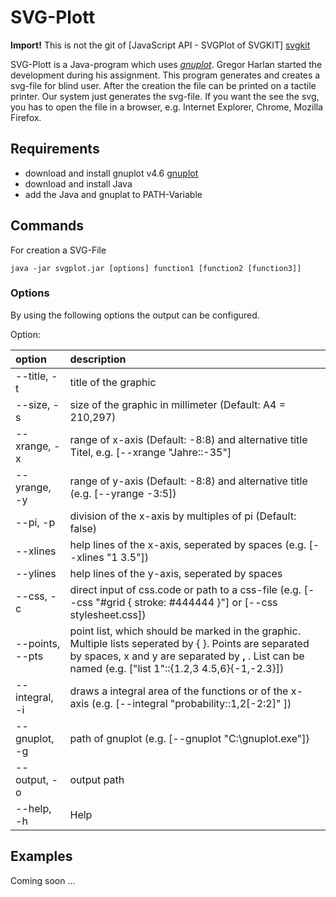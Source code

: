 SVG-Plott
=========

**Import!** This is not the git of [JavaScript API - SVGPlot of SVGKIT] [svgkit] 

SVG-Plott is a Java-program which uses *[gnuplot]*. Gregor Harlan started the development during his assignment. 
This program generates and creates a svg-file for blind user. After the creation the file can be printed on a tactile printer. Our system just generates the svg-file. If you want the see the svg, you has to open the file in a browser, e.g. Internet Explorer, Chrome, Mozilla Firefox.

## Requirements

- download and install gnuplot v4.6 [gnuplot]
- download and install Java
- add the Java and gnuplat to PATH-Variable

## Commands

For creation a SVG-File 

	java -jar svgplot.jar [options] function1 [function2 [function3]]  

### Options

By using the following options the output can be configured.

Option:

| option       |                         description                          |
|:-------------|:-------------------------------------------------------------|
|  --title, -t |                    title of the graphic                      |
|  --size, -s  |  size of the graphic in millimeter (Default: A4 = 210,297)   |
| --xrange, -x | range of x-axis (Default: -8:8) and alternative title Titel, e.g. [--xrange "Jahre::-35"]|
|--yrange, -y  | range of y-axis (Default: -8:8) and alternative title (e.g. [--yrange -3:5])|											  |
|--pi, -p  	   | division of the x-axis by multiples of pi (Default: false)|
|--xlines	   | help lines of the x-axis, seperated by spaces (e.g. [--xlines "1 3.5"])|
|--ylines	   | help lines of the y-axis, seperated by spaces				   |
|--css, -c	   | direct input of css.code or path to a css-file (e.g. [--css "#grid { stroke: #444444 }"] or [--css stylesheet.css])|			
|--points, --pts|	point list, which should be marked in the graphic. Multiple lists seperated by { }. Points are separated by spaces, x and y are separated by **,** . List can be named (e.g. ["list 1"::{1.2,3 4.5,6}{-1,-2.3}])|
|--integral, -i|draws a integral area of the functions or of the x-axis (e.g. [--integral "probability::1,2[-2:2]" ])
|--gnuplot, -g | path of gnuplot (e.g. [--gnuplot "C:\gnuplot.exe"])    	  |
|--output, -o  | output path 												  |
|--help, -h	   | Help	 													  |


## Examples

Coming soon ... 

[gnuplot]: http://gnuplot.info
[svgkit]: http://svgkit.sourceforge.net/SVGPlot.html
